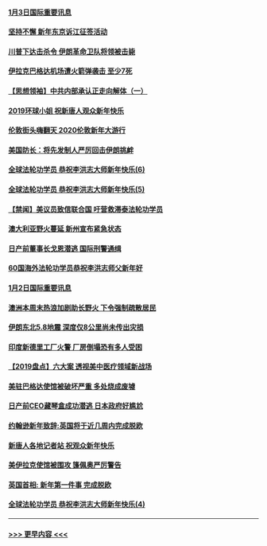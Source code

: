 #### [1月3日国际重要讯息](../pages/prog202/a102744301.md?t=01031922) 
#### [坚持不懈 新年东京诉江征签活动](../pages/prog202/a102744303.md?t=01031922) 
#### [川普下达击杀令 伊朗革命卫队将领被击毙](../pages/prog202/a102741911.md?t=01031922) 
#### [伊拉克巴格达机场遭火箭弹袭击 至少7死](../pages/prog202/a102744115.md?t=01031922) 
#### [【思想领袖】中共内部承认正走向解体（一）](../pages/prog202/a102744097.md?t=01031922) 
#### [2019环球小姐 祝新唐人观众新年快乐](../pages/prog202/a102744043.md?t=01031922) 
#### [伦敦街头嗨翻天 2020伦敦新年大游行](../pages/prog202/a102743925.md?t=01031922) 
#### [美国防长：将先发制人严厉回击伊朗挑衅](../pages/prog202/a102743930.md?t=01031922) 
#### [全球法轮功学员 恭祝李洪志大师新年快乐(6)](../pages/prog202/a102743899.md?t=01031922) 
#### [全球法轮功学员 恭祝李洪志大师新年快乐(5)](../pages/prog202/a102743766.md?t=01031922) 
#### [【禁闻】美议员致信联合国 吁营救滞泰法轮功学员](../pages/prog202/a102743781.md?t=01031922) 
#### [澳大利亚野火蔓延 新州宣布紧急状态](../pages/prog202/a102743681.md?t=01031922) 
#### [日产前董事长戈恩潜逃 国际刑警通缉](../pages/prog202/a102743676.md?t=01031922) 
#### [60国海外法轮功学员恭祝李洪志师父新年好](../pages/prog202/a102743628.md?t=01031922) 
#### [1月2日国际重要讯息](../pages/prog202/a102743488.md?t=01031922) 
#### [澳洲本周末热浪加剧助长野火 下令强制疏散居民](../pages/prog202/a102743421.md?t=01031922) 
#### [伊朗东北5.8地震 深度仅8公里尚未传出灾损](../pages/prog202/a102743396.md?t=01031922) 
#### [印度新德里工厂火警 厂房倒塌恐有多人受困](../pages/prog202/a102743386.md?t=01031922) 
#### [【2019盘点】六大案 透视美中医疗领域新战场](../pages/prog202/a102743227.md?t=01031922) 
#### [美驻巴格达使馆被破坏严重 多处烧成废墟](../pages/prog202/a102743244.md?t=01031922) 
#### [日产前CEO藏琴盒成功潜逃 日本政府好尴尬](../pages/prog202/a102742937.md?t=01031922) 
#### [约翰逊新年致辞:英国将于近几周内完成脱欧](../pages/prog202/a102742956.md?t=01031922) 
#### [新唐人各地记者站 祝观众新年快乐](../pages/prog202/a102742785.md?t=01031922) 
#### [美伊拉克使馆被围攻 篷佩奥严厉警告](../pages/prog202/a102742994.md?t=01031922) 
#### [英国首相: 新年第一件事 完成脱欧](../pages/prog202/a102742907.md?t=01031922) 
#### [全球法轮功学员 恭祝李洪志大师新年快乐(4)](../pages/prog202/a102742900.md?t=01031922) 

----
#### [ >>> 更早内容 <<< ](../indexes/prog202-earlier.md)
